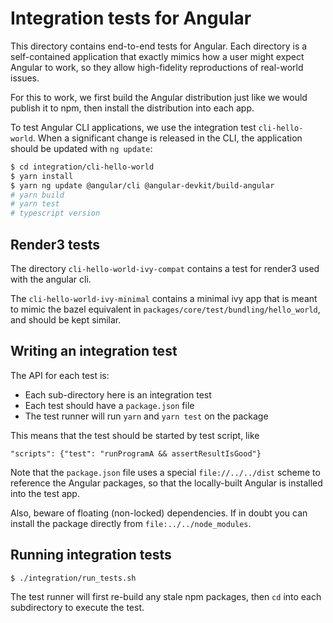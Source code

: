 # Integration tests for Angular

This directory contains end-to-end tests for Angular. Each directory is a self-contained application that exactly mimics how a user might expect Angular
to work, so they allow high-fidelity reproductions of real-world issues.

For this to work, we first build the Angular distribution just like we would
publish it to npm, then install the distribution into each app.

To test Angular CLI applications, we use the integration test `cli-hello-world`.
When a significant change is released in the CLI, the application should be updated with `ng update`:

```bash
$ cd integration/cli-hello-world
$ yarn install
$ yarn ng update @angular/cli @angular-devkit/build-angular
# yarn build
# yarn test
# typescript version
```

## Render3 tests

The directory `cli-hello-world-ivy-compat` contains a test for render3 used with the angular cli.

The `cli-hello-world-ivy-minimal` contains a minimal ivy app that is meant to mimic the bazel 
equivalent in `packages/core/test/bundling/hello_world`, and should be kept similar.

## Writing an integration test

The API for each test is:

- Each sub-directory here is an integration test
- Each test should have a `package.json` file
- The test runner will run `yarn` and `yarn test` on the package

This means that the test should be started by test script, like
```
"scripts": {"test": "runProgramA && assertResultIsGood"}
```

Note that the `package.json` file uses a special `file://../../dist` scheme
to reference the Angular packages, so that the locally-built Angular
is installed into the test app.

Also, beware of floating (non-locked) dependencies. If in doubt
you can install the package directly from `file:../../node_modules`.

## Running integration tests

```
$ ./integration/run_tests.sh
```

The test runner will first re-build any stale npm packages, then `cd` into each
subdirectory to execute the test.

